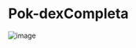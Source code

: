 # Pok-dexCompleta

![image](https://user-images.githubusercontent.com/105496462/193263999-1d02fc73-0ae0-44db-a39a-0b5c257f8f78.png)
